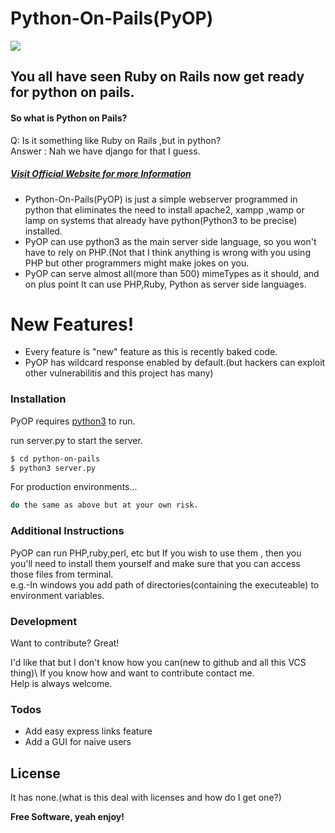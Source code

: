 # Python-On-Pails(PyOP)
![](https://procodie.github.io/assets/img/pyop/PyOP_small.png)
## You all have seen Ruby on Rails now get ready for python on pails.
#### So what is Python on Pails?
Q: Is it something like Ruby on Rails ,but in python?\
Answer : Nah we have django for that I guess.

##### [Visit Official Website for more Information](https://procodie.github.io/PyOP)
- Python-On-Pails(PyOP) is just a simple webserver programmed in python that eliminates the need to install apache2, xampp ,wamp or lamp on systems that already have python(Python3 to be precise) installed.
- PyOP can use python3 as the main server side language, so you won't have to rely on PHP.(Not that I think anything is wrong with you using PHP but other programmers might make jokes on you.
- PyOP can serve almost all(more than 500) mimeTypes as it should, and on plus point It can use PHP,Ruby, Python as server side languages.

# New Features!

  - Every feature is "new" feature as this is recently baked code.
  - PyOP has wildcard response enabled by default.(but hackers can exploit other vulnerabilitis and this project has many)

### Installation
PyOP requires [python3](https://www.python.org/) to run.

run server.py to start the server.

```sh
$ cd python-on-pails
$ python3 server.py
```

For production environments...

```sh
do the same as above but at your own risk.
```

### Additional Instructions
PyOP can run PHP,ruby,perl, etc but If you wish to use them , then you you'll need to install them yourself and make sure that you can access those files from terminal.\
e.g.-In windows you add path of directories(containing the executeable) to environment variables.



### Development

Want to contribute? Great!

I'd like that but I don't know how you can(new to github and all this VCS thing)\ 
If you know how and want to contribute contact me.\
Help is always welcome.

### Todos

 - Add easy express links feature
 - Add a GUI for naive users

License
----

It has none.(what is this deal with licenses and how do I get one?)


**Free Software, yeah enjoy!**
